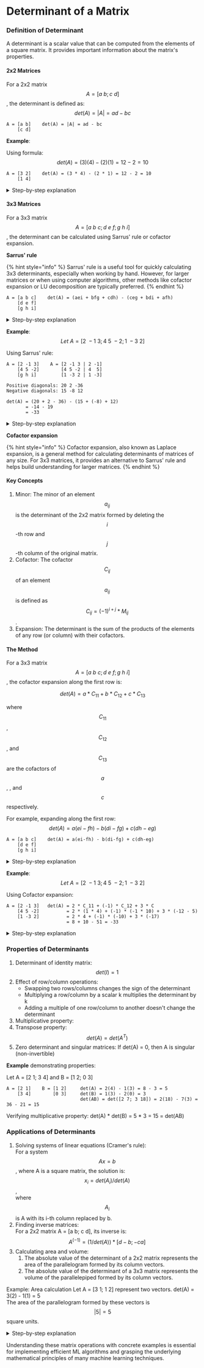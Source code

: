 # Determinant of a Matrix

### Definition of Determinant

A determinant is a scalar value that can be computed from the elements of a square matrix. It provides important information about the matrix's properties.

#### 2x2 Matrices

For a 2x2 matrix $$A = [a\ b; c\ d]$$, the determinant is defined as: $$det(A) = |A| = ad - bc$$

```
A = [a b]    det(A) = |A| = ad - bc
    [c d]
```

**Example**:&#x20;

Using formula: $$det(A) = (3)(4) - (2)(1) = 12 - 2 = 10$$

```
A = [3 2]    det(A) = (3 * 4) - (2 * 1) = 12 - 2 = 10 
    [1 4]
```

<details>

<summary>Step-by-step explanation</summary>

* Identify the elements: $$a = 3, b = 2, c = 1, d = 4$$
* Apply the formula: $$det(A) = ad - bc$$
* Substitute the values: $$det(A) = (3)(4) - (2)(1)$$
* Multiply: $$det(A) = 12 - 2$$
* Subtract: $$det(A) = 10$$

</details>

#### 3x3 Matrices

For a 3x3 matrix $$A = [a\ b\ c; d\ e\ f; g\ h\ i]$$, the determinant can be calculated using Sarrus' rule or cofactor expansion.

**Sarrus' rule**

{% hint style="info" %}
Sarrus' rule is a useful tool for quickly calculating 3x3 determinants, especially when working by hand. However, for larger matrices or when using computer algorithms, other methods like cofactor expansion or LU decomposition are typically preferred.
{% endhint %}

```
A = [a b c]    det(A) = (aei + bfg + cdh) - (ceg + bdi + afh)
    [d e f]
    [g h i]
```

<details>

<summary>Step-by-step explanation</summary>

* Start with your 3x3 matrix: $$[a\ b\ c] [d\ e\ f] [g\ h\ i]$$
* Extend the matrix by copying the first two columns to the right: \
  $$[a\ b\ c | a\ b] [d\ e\ f | d\ e] [g\ h\ i | g\ h]$$
*   Calculate the products along the diagonals: a. Positive diagonals (left to right):

    * $$aei$$ (main diagonal)
    * $$bfg$$ (starts from the second column)
    * $$cdh$$ (starts from the third column)

    b. Negative diagonals (right to left):

    * $$ceg$$ (starts from the third column)
    * $$bdi$$ (starts from the second column)
    * $$afh$$ (starts from the first column of the extension)
* Sum the positive products and subtract the sum of the negative products: \
  $$det(A) = (aei + bfg + cdh) - (ceg + bdi + afh)$$

</details>

**Example**: $$Let\ A = [2\ -1\ 3; 4\ 5\ -2; 1\ -3\ 2]$$

Using Sarrus' rule:

```
A = [2 -1 3]    A = [2 -1 3 | 2 -1]
    [4 5 -2]        [4 5 -2 | 4  5]
    [g h i]         [1 -3 2 | 1 -3]
    
Positive diagonals: 20 2 -36
Negative diagonals: 15 -8 12

det(A) = (20 + 2 - 36) - (15 + (-8) + 12)
       = -14 - 19
       = -33
```

<details>

<summary>Step-by-step explanation</summary>

Step 1: Write out the matrix $$[2\ -1\ 3] [4\ 5\ -2] [1\ -3\ 2]$$

Step 2: Extend the matrix $$[2\ -1\ 3 | 2\ -1] [4\ 5\ -2 | 4\ 5] [1\ -3\ 2 | 1\ -3]$$

Step 3: Calculate the products a. Positive diagonals:

* $$2 * 5 * 2 = 20$$
* $$(-1) * (-2) * 1 = 2$$
* $$3 * 4 * (-3) = -36$$

b. Negative diagonals:

* $$3 * 5 * 1 = 15$$
* $$(-1) * 4 * 2 = -8$$
* $$2 * (-2) * (-3) = 12$$

Step 4: Sum and subtract $$det(A) = (20 + 2 + (-36)) - (15 + (-8) + 12) = -14 - 19 = -33$$

Therefore, the determinant of $$A$$ is $$-33$$.

</details>

**Cofactor expansion**

{% hint style="info" %}
Cofactor expansion, also known as Laplace expansion, is a general method for calculating determinants of matrices of any size. For 3x3 matrices, it provides an alternative to Sarrus' rule and helps build understanding for larger matrices.
{% endhint %}

#### Key Concepts

1. Minor: The minor  of an element $$a_{ij}$$ is the determinant of the 2x2 matrix formed by deleting the $$i$$-th row and $$j$$-th column of the original matrix.
2. Cofactor: The cofactor $$C_{ij}$$ of an element $$a_{ij}$$ is defined as $$C_{ij} = (-1)^{i+j} * M_{ij}$$.
3. Expansion: The determinant is the sum of the products of the elements of any row (or column) with their cofactors.

#### The Method

For a 3x3 matrix $$A = [a\ b\ c; d\ e\ f; g\ h\ i]$$, the cofactor expansion along the first row is:

$$det(A) = a * C_{11} + b * C_{12} + c * C_{13}$$

where $$C_{11}$$, $$C_{12}$$, and $$C_{13}$$ are the cofactors of $$a$$, , and $$c$$ respectively.

For example, expanding along the first row: $$det(A) = a(ei-fh) - b(di-fg) + c(dh-eg)$$

```
A = [a b c]    det(A) = a(ei-fh) - b(di-fg) + c(dh-eg)
    [d e f]
    [g h i]
```

<details>

<summary>Step-by-step explanation</summary>

* Choose a row or column for expansion (typically the one with the most zeros).
* For each element in the chosen row/column:&#x20;
  * a. Find its minor by calculating the determinant of the 2x2 matrix formed by deleting its row and column.&#x20;
  * b. Calculate its cofactor by multiplying the minor by .&#x20;
  * c. Multiply the element by its cofactor.
* Sum all these products.

</details>

**Example**: $$Let\ A = [2\ -1\ 3; 4\ 5\ -2; 1\ -3\ 2]$$

Using Cofactor expansion:

```
A = [2 -1 3]   det(A) = 2 * C_11 + (-1) * C_12 + 3 * C
    [4 5 -2]          = 2 * (1 * 4) + (-1) * (-1 * 10) + 3 * (-12 - 5)
    [1 -3 2]          = 2 * 4 + (-1) * (-10) + 3 * (-17)
                      = 8 + 10 - 51 = -33
```

<details>

<summary>Step-by-step explanation</summary>

&#x20;Let's use cofactor expansion on the first row of matrix $$A = [2\ -1\ 3; 4\ 5  -2; 1\ -3 \2]$$

Step 1: Expand along the first row $$det(A) = 2 * C_{11} + (-1) * C_{12} + 3 * C_{13}$$

Step 2: Calculate each cofactor

* For a = 2 (position 1,1):&#x20;
  * Minor M\_11 = | 5 -2 | = 5(2) - (-2)(-3) = 10 - 6 = 4&#x20;
  * \|-3 2 |&#x20;
  * Cofactor C\_11 = (-1)^(1+1) \* M\_11 = 1 \* 4 = 4
* For b = -1 (position 1,2):&#x20;
  * Minor M\_12 = | 4 -2 | = 4(2) - (-2)(1) = 8 + 2 = 10&#x20;
  * \| 1 2 |&#x20;
  * Cofactor C\_12 = (-1)^(1+2) \* M\_12 = -1 \* 10 = -10
* For c = 3 (position 1,3):&#x20;
  * Minor M\_13 = | 4 5 | = 4(-3) - (5)(1) = -12 - 5 = -17&#x20;
  * \| 1 -3 |&#x20;
  * Cofactor C\_13 = (-1)^(1+3) \* M\_13 = 1 \* (-17) = -17

Step 3: Sum the products det(A) = 2 \* 4 + (-1) \* (-10) + 3 \* (-17) = 8 + 10 - 51 = -33

Therefore, the determinant of A is -33.

</details>

### Properties of Determinants

1. Determinant of identity matrix: $$det(I) = 1$$
2. Effect of row/column operations:
   * Swapping two rows/columns changes the sign of the determinant
   * Multiplying a row/column by a scalar k multiplies the determinant by k
   * Adding a multiple of one row/column to another doesn't change the determinant
3. Multiplicative property:&#x20;
4. Transpose property: $$det(A) = det(A^T)$$
5. Zero determinant and singular matrices: If det(A) = 0, then A is singular (non-invertible)

**Example** demonstrating properties:

Let A = \[2 1; 3 4] and B = \[1 2; 0 3]

```
A = [2 1]    B = [1 2]     det(A) = 2(4) - 1(3) = 8 - 3 = 5
    [3 4]        [0 3]     det(B) = 1(3) - 2(0) = 3
                           det(AB) = det([2 7; 3 18]) = 2(18) - 7(3) = 36 - 21 = 15
```

Verifying multiplicative property: det(A) \* det(B) = 5 \* 3 = 15 = det(AB)

### Applications of Determinants

1. Solving systems of linear equations (Cramer's rule): \
   For a system $$Ax = b$$, where A is a square matrix, the solution is: $$x_i = det(A_i) / det(A)$$, \
   where $$A_i$$ is A with its i-th column replaced by b.
2. Finding inverse matrices: \
   For a 2x2 matrix A = \[a b; c d], its inverse is: $$A^(-1) = (1/det(A)) * [d -b; -c a]$$
3. Calculating area and volume:
   1. The absolute value of the determinant of a 2x2 matrix represents the area of the parallelogram formed by its column vectors.
   2. The absolute value of the determinant of a 3x3 matrix represents the volume of the parallelepiped formed by its column vectors.

Example: Area calculation Let A = \[3 1; 1 2] represent two vectors. det(A) = 3(2) - 1(1) = 5 \
The area of the parallelogram formed by these vectors is $$|5| = 5$$ square units.

<details>

<summary>Step-by-step explanation</summary>



Step 1: Understand the given vectors We have two vectors represented by the matrix A: A = \[3 1; 1 2]

These vectors are: v1 = (3, 1) v2 = (1, 2)

Step 2: Set up the determinant calculation The formula for the area of a parallelogram formed by two vectors is the absolute value of the determinant of the matrix formed by these vectors.

Area = |det(A)|

For a 2x2 matrix \[a b; c d], the determinant is calculated as: ad - bc

Step 3: Calculate the determinant det(A) = (3 × 2) - (1 × 1) = 6 - 1 = 5

Step 4: Take the absolute value Since the area is always positive, we take the absolute value of the determinant: Area = |det(A)| = |5| = 5

Step 5: Interpret the result The area of the parallelogram formed by vectors v1 and v2 is 5 square units.

Additional explanation:

* This method works because the determinant of a 2x2 matrix represents the signed area of the parallelogram formed by the two column vectors.
* The absolute value is used because area is always positive, while determinants can be positive or negative.
* This calculation also represents the magnitude of the cross product of the two vectors in 3D space, with the third component being zero.

</details>

Understanding these matrix operations with concrete examples is essential for implementing efficient ML algorithms and grasping the underlying mathematical principles of many machine learning techniques.
